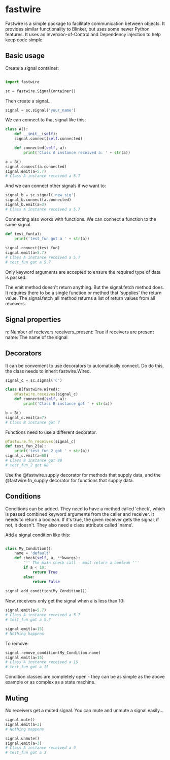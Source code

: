 # fastwire

Fastwire is a simple package to facilitate communication between objects. It provides similar functionality to Blinker, but uses some newer Python features. It uses an Inversion-of-Control and Dependency injection to help keep code simple.

## Basic usage

Create a signal container:


```python

import fastwire

sc = fastwire.SignalContainer()
```

Then create a signal...

```python
signal = sc.signal('your_name')
```

We can connect to that signal like this:

```python
class A():
    def __init__(self):
    signal.connect(self.connected)

    def connected(self, a):
        print('Class A instance received a: ' + str(a))

a = B()
signal.connect(a.connected)	
signal.emit(a=5.7)
# Class A instance received a 5.7
```

And we can connect other signals if we want to:

```python
signal_b = sc.signal('new_sig')
signal_b.connect(a.connected)
signal_b.emit(a=3)
# Class A instance received a 5.7
```

Connecting also works with functions. We can connect a function to the same
signal.

```python
def test_fun(a):
    print('test_fun got a ' + str(a))
    
signal.connect(test_fun)
signal.emit(a=5.7)
# Class A instance received a 5.7
# test_fun got a 5.7
```

Only keyword arguments are accepted to ensure the required type of data is 
passed.


The emit method doesn't return anything. But the signal.fetch method does. It
requires there to be a single function or method that 'supplies' the return
value. The signal.fetch_all method returns a list of return values from
all receivers.

## Signal properties

n: Number of recievers
receivers_present: True if receivers are present
name: The name of the signal

## Decorators

It can be convenient to use decorators to automatically connect. Do do this,
the class needs to inherit fastwire.Wired.

```python
signal_c = sc.signal('C')

class B(fastwire.Wired):
	@fastwire.receives(signal_c)
	def connected(self, a):
		print('Class B instance got ' + str(a))

b = B()
signal_c.emit(a=7)
# Class B instance got 7
```

Functions need to use a different decorator.

```python
@fastwire.fn_receives(signal_c)
def test_fun_2(a):
    print('test_fun_2 got ' + str(a))
signal_c.emit(a=88)
# Class B instance got 88
# test_fun_2 got 88
```

Use the @fastwire.supply decorator for methods that supply data,
and the @fastwire.fn_supply decorator for functions that supply data.


## Conditions

Conditions can be added. They need to have a method called 'check', which is
passed combined keyword arguments from the caller and receiver. It needs to
return a boolean. If it's true, the given receiver gets the signal, if not,
it doesn't. They also need a class attribute called 'name'.

Add a signal condition like this:

```python

class My_Condition():
    name = 'default'
    def check(self, a, **kwargs):
        ''' The main check call - must return a boolean '''
        if a < 10:
            return True
        else:
            return False
            
signal.add_condition(My_Condition())
```

Now, receivers only get the signal when a is less than 10:

```python
signal.emit(a=5.7)
# Class A instance received a 5.7
# test_fun got a 5.7

signal.emit(a=15)
# Nothing happens
```

To remove:

```python
signal.remove_condition(My_Condition.name)
signal.emit(a=15)
# Class A instance received a 15
# test_fun got a 15
```

Condition classes are completely open - they can be as simple as the above
example or as complex as a state machine.

## Muting

No receivers get a muted signal. You can mute and unmute a signal easily...

```python
signal.mute()
signal.emit(a=3)
# Nothing mappens

signal.unmute()
signal.emit(a=3)
# Class A instance received a 3
# test_fun got a 3
```
